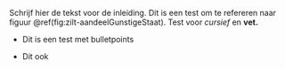 Schrijf hier de tekst voor de inleiding. Dit is een test om te refereren naar figuur \@ref(fig:zilt-aandeelGunstigeStaat). Test voor *cursief* en **vet.**

-   Dit is een test met bulletpoints

-   Dit ook


